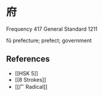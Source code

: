 # 府
Frequency 417
General Standard 1211

fǔ
prefecture; prefect; government

## References
- [[HSK 5]]
- [[8 Strokes]]
- [[广 Radical]]
